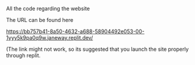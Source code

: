 All the code regarding the website

The URL can be found here 

https://bb757b41-8a50-4632-a688-58904492e053-00-1yyy5k9pa0q9w.janeway.replit.dev/

(The link might not work, so its suggested that you launch the site properly through replit.

